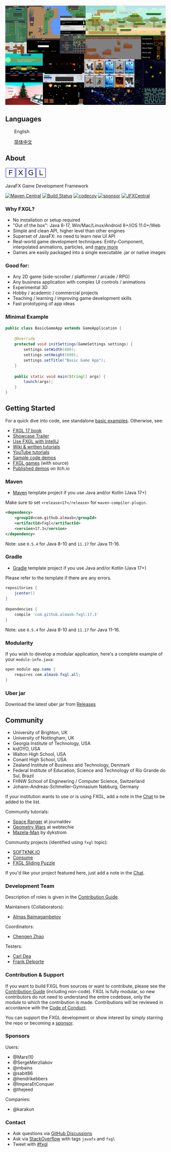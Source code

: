 ![promo](https://raw.githubusercontent.com/AlmasB/git-server/master/storage/images/fxgl_promo.jpg)

## Languages

&emsp;&emsp;English

&emsp;&emsp;[简体中文](https://github.com/AlmasB/FXGL/blob/dev/README_CN.md)

## About

<img src="https://raw.githubusercontent.com/AlmasB/git-server/master/storage/images/fxgl_logo.png" width="128" />

JavaFX Game Development Framework

[![Maven Central](https://img.shields.io/maven-central/v/com.github.almasb/fxgl.svg)]()
[![Build Status](https://github.com/AlmasB/FXGL/workflows/Java%20CI%20with%20Maven/badge.svg)](https://github.com/AlmasB/FXGL/actions)
[![codecov](https://codecov.io/gh/AlmasB/FXGL/branch/dev/graph/badge.svg)](https://codecov.io/gh/AlmasB/FXGL)
[![sponsor](https://img.shields.io/badge/sponsor-%241-brightgreen)](https://github.com/sponsors/AlmasB)
[![JFXCentral](https://img.shields.io/badge/Find_me_on-JFXCentral-blue?logo=googlechrome&logoColor=white)](https://www.jfx-central.com/libraries/fxgl)

### Why FXGL?

* No installation or setup required
* "Out of the box": Java 8-17, Win/Mac/Linux/Android 8+/iOS 11.0+/Web
* Simple and clean API, higher level than other engines
* Superset of JavaFX: no need to learn new UI API
* Real-world game development techniques: Entity-Component, interpolated animations, particles, and [many more](https://github.com/AlmasB/FXGL/wiki/Core-Features)
* Games are easily packaged into a single executable .jar or native images

### Good for:

* Any 2D game (side-scroller / platformer / arcade / RPG)
* Any business application with complex UI controls / animations
* Experimental 3D
* Hobby / academic / commercial projects
* Teaching / learning / improving game development skills
* Fast prototyping of app ideas

### Minimal Example

```java
public class BasicGameApp extends GameApplication {

    @Override
    protected void initSettings(GameSettings settings) {
        settings.setWidth(800);
        settings.setHeight(600);
        settings.setTitle("Basic Game App");
    }

    public static void main(String[] args) {
        launch(args);
    }
}
```

## Getting Started

For a quick dive into code, see standalone [basic examples](https://github.com/AlmasB/FXGL/tree/dev/fxgl-samples/src/main/java/basics).
Otherwise, see:

* [FXGL 17 book](https://link.springer.com/book/10.1007/978-1-4842-8625-8?sap-outbound-id=3352BB472E8E602B4B29844F1A86CCC4374DDF6E)
* [Showcase Trailer](https://youtu.be/fuDQg7W0v4g)
* [Use FXGL with IntelliJ](https://youtu.be/LhmlFC6KE2Q)
* [Wiki & written tutorials](https://github.com/AlmasB/FXGL/wiki)
* [YouTube tutorials](https://www.youtube.com/playlist?list=PL4h6ypqTi3RTiTuAQFKE6xwflnPKyFuPp)
* [Sample code demos](fxgl-samples)
* [FXGL games](https://github.com/AlmasB/FXGLGames) (with source)
* [Published demos](https://fxgl.itch.io/) on itch.io

### Maven

* [Maven](https://github.com/AlmasB/FXGL-MavenGradle) template project if you use Java and/or Kotlin (Java 17+)

Make sure to set `<release>17</release>` for `maven-compiler-plugin`.

```xml
<dependency>
    <groupId>com.github.almasb</groupId>
    <artifactId>fxgl</artifactId>
    <version>17.3</version>
</dependency>
```

Note: use `0.5.4` for Java 8-10 and `11.17` for Java 11-16.

### Gradle

* [Gradle](https://github.com/AlmasB/FXGL-MavenGradle) template project if you use Java and/or Kotlin (Java 17+)

Please refer to the template if there are any errors.

```gradle
repositories {
    jcenter()
}

dependencies {
    compile 'com.github.almasb:fxgl:17.3'
}
```

Note: use `0.5.4` for Java 8-10 and `11.17` for Java 11-16.

### Modularity

If you wish to develop a modular application, here's a complete example of your `module-info.java`:

```java
open module app.name {
    requires com.almasb.fxgl.all;
}
```

### Uber jar

Download the latest uber jar from [Releases](https://github.com/AlmasB/FXGL/releases)

## Community

* University of Brighton, UK
* University of Nottingham, UK
* Georgia Institute of Technology, USA
* kidOYO, USA
* Walton High School, USA
* Conant High School, USA
* Zealand Institute of Business and Technology, Denmark
* Federal Institute of Education, Science and Technology of Rio Grande do Sul, Brazil
* FHNW School of Engineering / Computer Science, Switzerland
* Johann-Andreas-Schmeller-Gymnasium Nabburg, Germany

If your institution wants to use or is using FXGL, add a note in the [Chat](https://gitter.im/AlmasB/FXGL) to be added to the list.

Community tutorials:

- [Space Ranger](https://www.journaldev.com/40219/space-rangers-game-java-fxgl) at journaldev
- [Geometry Wars](https://webtechie.be/post/2020-05-07-getting-started-with-fxgl/) at webtechie
- [Mazela-Man](https://dykstrom.github.io/mazela-man-web/home/) by dykstrom

Community projects (identified using `fxgl` topic): 

- [SOFTKNK.IO](https://github.com/softknk/softknk.io)
- [Consume](https://ergoscrit.itch.io/consume)
- [FXGL Sliding Puzzle](https://github.com/beryx/fxgl-sliding-puzzle)

If you'd like your project featured here, just add a note in the [Chat](https://gitter.im/AlmasB/FXGL).

### Development Team

Description of roles is given in the [Contribution Guide](CONTRIBUTING.md).

Maintainers (Collaborators):

* [Almas Baimagambetov](https://github.com/AlmasB)

Coordinators:

* [Chengen Zhao](https://github.com/chengenzhao)

Testers:

* [Carl Dea](https://github.com/carldea)
* [Frank Delporte](https://github.com/FDelporte)

### Contribution & Support

If you want to build FXGL from sources or want to contribute,
please see the [Contribution Guide](CONTRIBUTING.md) (including non-code).
FXGL is fully modular, so new contributors do not need to understand the entire codebase, only the module to which the contribution is made.
Contributions will be reviewed in accordance with the [Code of Conduct](CODE_OF_CONDUCT.md).

You can support the FXGL development or show interest by simply starring the repo or becoming a [sponsor](https://github.com/sponsors/AlmasB).

### Sponsors

Users:

* @Marsl10
* @SergeMerzliakov
* @mbains
* @sabit86
* @hendrikebbers
* @ImperaEtConquer
* @thejeed

Companies:

* @karakun

### Contact

* Ask questions via [GitHub Discussions](https://github.com/AlmasB/FXGL/discussions) 
* Ask via [StackOverflow](https://stackoverflow.com/search?q=fxgl) with tags `javafx` and `fxgl`
* Tweet with [#fxgl](https://twitter.com/search?src=typd&q=%23fxgl)
